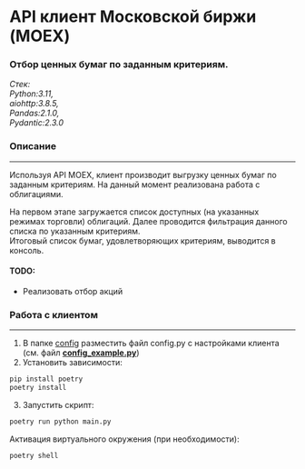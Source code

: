 # API клиент Московской биржи (MOEX)
### Отбор ценных бумаг по заданным критериям. 
*Стек:  
Python:3.11,  
aiohttp:3.8.5,  
Pandas:2.1.0,  
Pydantic:2.3.0*
####
### Описание

---
 
Используя API MOEX, клиент производит выгрузку ценных бумаг по заданным критериям.
На данный момент реализована работа с облигациями.  

На первом этапе загружается список доступных (на указанных режимах торговли) облигаций.
Далее проводится фильтрация данного списка по указанным критериям.  
Итоговый список бумаг, удовлетворяющих критериям, выводится в консоль.
####
#### TODO:
* Реализовать отбор акций
### Работа с клиентом

---
1. В папке [config](config) разместить файл config.py с настройками клиента (см. файл **[config_example.py](config/config_example.py)**)
2. Установить зависимости:
```python
pip install poetry
poetry install
```
3. Запустить скрипт:
```python
poetry run python main.py
```

Активация виртуального окружения (при необходимости):
```shell
poetry shell
```
